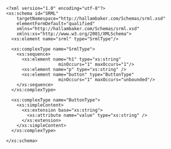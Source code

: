 ﻿~~~~
<?xml version="1.0" encoding="utf-8"?>
<xs:schema id="SRML"
    targetNamespace="http://hallambaker.com/Schemas/srml.xsd"
    elementFormDefault="qualified"
    xmlns="http://hallambaker.com/Schemas/srml.xsd"
    xmlns:xs="http://www.w3.org/2001/XMLSchema">
  <xs:element name="srml" type="SrmlType"/>

  <xs:complexType name="SrmlType">
    <xs:sequence>
      <xs:element name="h1" type="xs:string" 
                    minOccurs="1" maxOccurs="1"/>
      <xs:element name="p" type="xs:string" />
      <xs:element name="button" type="ButtonType" 
                    minOccurs="1" maxOccurs="unbounded"/>      
    </xs:sequence>
  </xs:complexType>

  <xs:complexType name="ButtonType">
    <xs:simpleContent>
      <xs:extension base="xs:string">
        <xs:attribute name="value" type="xs:string" />
      </xs:extension>
    </xs:simpleContent>
  </xs:complexType> 

</xs:schema>
~~~~